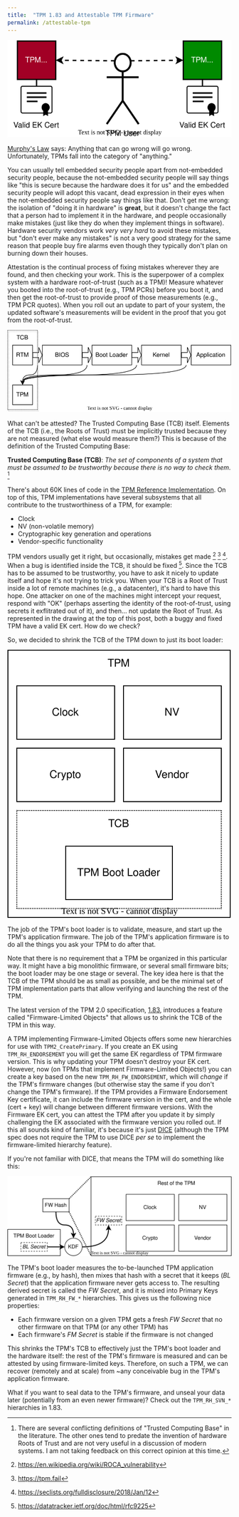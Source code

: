```yaml
---
title:  "TPM 1.83 and Attestable TPM Firmware"
permalink: /attestable-tpm
---
```


![a buggy and a fixed TPM](/images/2024-03-18-attestable-tpm.drawio.svg)

[Murphy's Law](https://en.wikipedia.org/wiki/Murphy%27s_law) says: Anything that can go wrong will go wrong.
Unfortunately, TPMs fall into the category of "anything."

<!--more-->

You can usually tell embedded security people apart from not-embedded security people, because the not-embedded
security people will say things like "this is secure because the hardware does it for us" and the embedded
security people will adopt this vacant, dead expression in their eyes when the not-embedded security people
say things like that. Don't get me wrong: the isolation of "doing it in hardware" is **great**, but it doesn't
change the fact that a person had to implement it in the hardware, and people occasionally make mistakes
(just like they do when they implement things in software).
Hardware security vendors work *very very hard* to avoid these mistakes, but "don't ever make any mistakes"
is not a very good strategy for the same reason that people buy fire alarms even though they typically don't
plan on burning down their houses.

Attestation is the continual process of fixing mistakes wherever they are found, and then checking your work.
This is the superpower of a complex system with a hardware root-of-trust (such as a TPM)! Measure whatever you booted
into the root-of-trust (e.g., TPM PCRs) before you boot it, and then get the root-of-trust to provide proof
of those measurements (e.g., TPM PCR quotes). When you roll out an update to part of your system, the updated
software's measurements will be evident in the proof that you got from the root-of-trust.

![TCB and the boot sequence](/images/2024-03-18-measurement-chain.drawio.svg)

What can't be attested? The Trusted Computing Base (TCB) itself. Elements of the TCB (i.e., the Roots of Trust)
must be implicitly trusted because they are not measured (what else would measure them?) This is because of the
definition of the Trusted Computing Base:

**Trusted Computing Base (TCB)**: *The set of components of a system that must be assumed to be trustworthy because there is no way to check them.* [^TCB]

There's about 60K lines of code in the [TPM Reference Implementation](https://github.com/trustedcomputinggroup/tpm).
On top of this, TPM implementations have several subsystems that all contribute to the trustworthiness of a TPM,
for example:

* Clock
* NV (non-volatile memory)
* Cryptographic key generation and operations
* Vendor-specific functionality

TPM vendors usually get it right, but occasionally, mistakes get made [^ROCA] [^TPMfail] [^EK].
When a bug is identified inside the TCB, it should be fixed [^9225]. Since the TCB has to be
assumed to be trustworthy, you have to ask it nicely to update itself and hope it's not trying
to trick you. When your TCB is a Root of Trust inside a lot of remote machines (e.g., a datacenter),
it's hard to have this hope. One attacker on one of the machines might intercept your request,
respond with "OK" (perhaps asserting the identity of the root-of-trust, using secrets it
exflitrated out of it), and then... not update the Root of Trust. As represented in the drawing
at the top of this post, both a buggy and fixed TPM have a valid EK cert. How do we check?

So, we decided to shrink the TCB of the TPM down to just its boot loader:

![TPM TCB](/images/2024-03-18-tpm-tcb.drawio.svg)

The job of the TPM's boot loader is to validate, measure, and start up the TPM's application firmware.
The job of the TPM's application firmware is to do all the things you ask your TPM to do after that.

Note that there is no requirement that a TPM be organized in this particular way. It might have a big
monolithic firmware, or several small firmware bits; the boot loader may be one stage or several. The
key idea here is that the TCB of the TPM should be as small as possible, and be the minimal set of TPM
implementation parts that allow verifying and launching the rest of the TPM.

The latest version of the TPM 2.0 specification, [1.83](https://trustedcomputinggroup.org/resource/tpm-library-specification/), introduces a feature called "Firmware-Limited Objects" that allows us to
shrink the TCB of the TPM in this way.

A TPM implementing Firmware-Limited Objects offers some new hierarchies for use with `TPM2_CreatePrimary`.
If you create an EK using `TPM_RH_ENDORSEMENT` you will get the same EK regardless of TPM firmware
version. This is why updating your TPM doesn't destroy your EK cert. However, now (on TPMs that implement
Firmware-Limited Objects!) you can create a key based on the new `TPM_RH_FW_ENDORSEMENT`, which will *change*
if the TPM's firmware changes (but otherwise stay the same if you don't change the TPM's firmware).
If the TPM provides a Firmware Endorsement Key certificate, it can
include the firmware version in the cert, and the whole (cert + key) will change between different
firmware versions. With the Firmware EK cert, you can attest the TPM after you update it by simply
challenging the EK associated with the firmware version you rolled out.
If this all sounds kind of familiar, it's because it's just
[DICE](https://trustedcomputinggroup.org/work-groups/dice-architectures/) (although the TPM spec
does not require the TPM to use DICE *per se* to implement the firmware-limited hierarchy feature).

If you're not familiar with DICE, that means the TPM will do something like this:

![TPM TCB](/images/2024-03-18-tpm-dice.drawio.svg)

The TPM's boot loader measures the to-be-launched TPM application firmware (e.g., by hash),
then mixes that hash with a secret that it keeps (*BL Secret*) that the application firmware
never gets access to. The resulting derived secret is called the *FW Secret*, and it is mixed
into Primary Keys generated in `TPM_RH_FW_*` hierarchies. This gives us the following nice properties:

* Each firmware version on a given TPM gets a fresh *FW Secret* that no other firmware on that TPM (or any other TPM) has
* Each firmware's *FM Secret* is stable if the firmware is not changed

This shrinks the TPM's TCB to effectively just the TPM's boot loader and the hardware itself: the rest of
the TPM's firmware is measured and can be attested by using firmware-limited keys. Therefore, on
such a TPM, we can recover (remotely and at scale) from ~any conceivable bug in the TPM's application firmware.

What if you want to seal data to the TPM's firmware, and unseal your data later (potentially from
an even newer firmware)? Check out the `TPM_RH_SVN_*` hierarchies in 1.83.

[^TCB]: There are several conflicting definitions of "Trusted Computing Base" in the literature.
The other ones tend to predate the invention of hardware Roots of Trust and are not very useful
in a discussion of modern systems. I am not taking feedback on this correct opinion at this time.
[^ROCA]: https://en.wikipedia.org/wiki/ROCA_vulnerability
[^TPMfail]: https://tpm.fail
[^EK]: https://seclists.org/fulldisclosure/2018/Jan/12
[^9225]: https://datatracker.ietf.org/doc/html/rfc9225